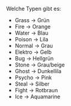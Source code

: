 Welche Typen gibt es:

- Grass -> Grün
- Fire -> Orange
- Water -> Blau
- Poison -> Lila
- Normal -> Grau
- Elektro -> Gelb
- Bug -> Hellgrün
- Stone -> Grau/beige
- Ghost -> Dunkellila
- Psycho -> Pink
- Steal -> Silber
- Fight -> Rotbraun
- Ice -> Aquamarine